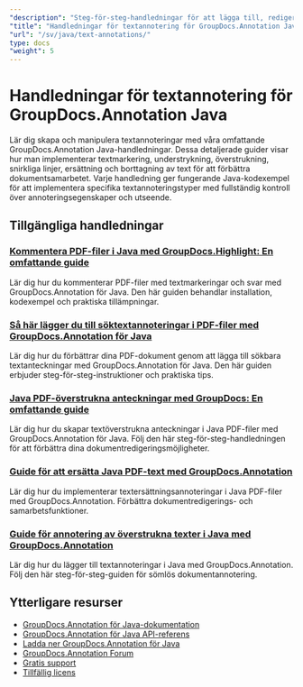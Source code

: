 ```yaml
---
"description": "Steg-för-steg-handledningar för att lägga till, redigera och hantera textanteckningar i dokument med GroupDocs.Annotation för Java."
"title": "Handledningar för textannotering för GroupDocs.Annotation Java"
"url": "/sv/java/text-annotations/"
type: docs
"weight": 5
---
```


# Handledningar för textannotering för GroupDocs.Annotation Java

Lär dig skapa och manipulera textannoteringar med våra omfattande GroupDocs.Annotation Java-handledningar. Dessa detaljerade guider visar hur man implementerar textmarkering, understrykning, överstrukning, snirkliga linjer, ersättning och borttagning av text för att förbättra dokumentsamarbetet. Varje handledning ger fungerande Java-kodexempel för att implementera specifika textannoteringstyper med fullständig kontroll över annoteringsegenskaper och utseende.

## Tillgängliga handledningar

### [Kommentera PDF-filer i Java med GroupDocs.Highlight: En omfattande guide](./annotate-pdfs-groupdocs-highlight-java/)
Lär dig hur du kommenterar PDF-filer med textmarkeringar och svar med GroupDocs.Annotation för Java. Den här guiden behandlar installation, kodexempel och praktiska tillämpningar.

### [Så här lägger du till söktextannoteringar i PDF-filer med GroupDocs.Annotation för Java](./add-search-text-annotations-pdf-groupdocs-java/)
Lär dig hur du förbättrar dina PDF-dokument genom att lägga till sökbara textanteckningar med GroupDocs.Annotation för Java. Den här guiden erbjuder steg-för-steg-instruktioner och praktiska tips.

### [Java PDF-överstrukna anteckningar med GroupDocs: En omfattande guide](./java-pdf-strikeout-annotations-groupdocs/)
Lär dig hur du skapar textöverstrukna anteckningar i Java PDF-filer med GroupDocs.Annotation för Java. Följ den här steg-för-steg-handledningen för att förbättra dina dokumentredigeringsmöjligheter.

### [Guide för att ersätta Java PDF-text med GroupDocs.Annotation](./java-pdf-text-replacement-groupdocs-annotation/)
Lär dig hur du implementerar textersättningsannoteringar i Java PDF-filer med GroupDocs.Annotation. Förbättra dokumentredigerings- och samarbetsfunktioner.

### [Guide för annotering av överstrukna texter i Java med GroupDocs.Annotation](./java-text-strikeout-annotation-groupdocs/)
Lär dig hur du lägger till textannoteringar i Java med GroupDocs.Annotation. Följ den här steg-för-steg-guiden för sömlös dokumentannotering.

## Ytterligare resurser

- [GroupDocs.Annotation för Java-dokumentation](https://docs.groupdocs.com/annotation/java/)
- [GroupDocs.Annotation för Java API-referens](https://reference.groupdocs.com/annotation/java/)
- [Ladda ner GroupDocs.Annotation för Java](https://releases.groupdocs.com/annotation/java/)
- [GroupDocs.Annotation Forum](https://forum.groupdocs.com/c/annotation)
- [Gratis support](https://forum.groupdocs.com/)
- [Tillfällig licens](https://purchase.groupdocs.com/temporary-license/)